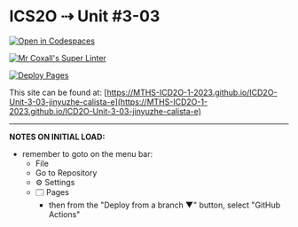 # ICS2O ⇢ Unit #3-03

[![Open in Codespaces](https://classroom.github.com/assets/launch-codespace-7f7980b617ed060a017424585567c406b6ee15c891e84e1186181d67ecf80aa0.svg)](https://classroom.github.com/open-in-codespaces?assignment_repo_id=14669005)

[![Mr Coxall's Super Linter](https://github.com/MTHS-ICD2O-1-2023/ICD2O-Unit-3-03-jinyuzhe-calista-e/workflows/Mr%20Coxall's%20Super%20Linter/badge.svg)](https://github.com/MTHS-ICD2O-1-2023/ICD2O-Unit-3-03-jinyuzhe-calista-e/actions)

[![Deploy Pages](https://github.com/MTHS-ICD2O-1-2023/ICD2O-Unit-3-03-jinyuzhe-calista-e/workflows/Deploy%20Pages/badge.svg)](https://github.com/MTHS-ICD2O-1-2023/ICD2O-Unit-3-03-jinyuzhe-calista-e/actions)

This site can be found at: [https://MTHS-ICD2O-1-2023.github.io/ICD2O-Unit-3-03-jinyuzhe-calista-e](https://MTHS-ICD2O-1-2023.github.io/ICD2O-Unit-3-03-jinyuzhe-calista-e)

---

**NOTES ON INITIAL LOAD:**
- remember to goto on the menu bar:
  - File
  - Go to Repository
  - ⚙ Settings
  - 🗔 Pages
    - then from the "Deploy from a branch ▼" button, select "GitHub Actions"
